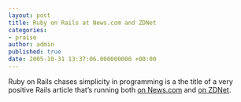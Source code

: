 ```yaml
---
layout: post
title: Ruby on Rails at News.com and ZDNet
categories:
- praise
author: admin
published: true
date: 2005-10-31 13:37:06.000000000 +00:00
---
```

<p>Ruby on Rails chases simplicity in programming is a the title of a very positive Rails article that&#8217;s running both <a href="http://news.com.com/Ruby+on+Rails+chases+simplicity+in+programming/2100-1007_3-5920169.html?tag=nefd.lede">on News.com</a> and <a href="http://news.zdnet.com/2100-3513_22-5920169.html?tag=nl.e589">on ZDNet</a>.</p>